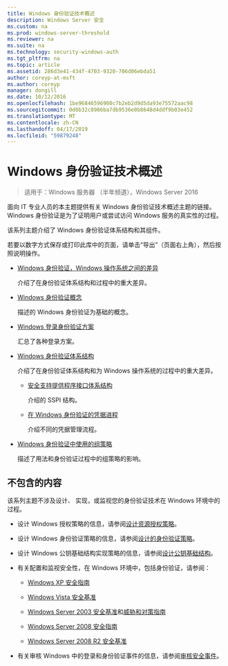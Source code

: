 ```yaml
---
title: Windows 身份验证技术概述
description: Windows Server 安全
ms.custom: na
ms.prod: windows-server-threshold
ms.reviewer: na
ms.suite: na
ms.technology: security-windows-auth
ms.tgt_pltfrm: na
ms.topic: article
ms.assetid: 286d3e41-434f-4703-9320-706d06ebda51
author: coreyp-at-msft
ms.author: coreyp
manager: dongill
ms.date: 10/12/2016
ms.openlocfilehash: 1be96846596900c7b2eb2d9d5da93e75572aac98
ms.sourcegitcommit: 0d0b32c8986ba7db9536e0b8648d4ddf9b03e452
ms.translationtype: MT
ms.contentlocale: zh-CN
ms.lasthandoff: 04/17/2019
ms.locfileid: "59879248"
---
```

# <a name="windows-authentication-technical-overview"></a>Windows 身份验证技术概述

>适用于：Windows 服务器 （半年频道），Windows Server 2016

面向 IT 专业人员的本主题提供有关 Windows 身份验证技术概述主题的链接。 Windows 身份验证是为了证明用户或尝试访问 Windows 服务的真实性的过程。

该系列主题介绍了 Windows 身份验证体系结构和其组件。

若要以数字方式保存或打印此库中的页面，请单击“导出”（页面右上角），然后按照说明操作。

-   [Windows 身份验证，Windows 操作系统之间的差异](https://technet.microsoft.com/library/dn169017.aspx)

    介绍了在身份验证体系结构和过程中的重大差异。

-   [Windows 身份验证概念](https://technet.microsoft.com/library/dn169018.aspx)

    描述的 Windows 身份验证为基础的概念。

-   [Windows 登录身份验证方案](https://technet.microsoft.com/library/dn169020.aspx)

    汇总了各种登录方案。

-   [Windows 身份验证体系结构](https://technet.microsoft.com/library/dn169024.aspx)

    介绍了在身份验证体系结构和为 Windows 操作系统的过程中的重大差异。

    -   [安全支持提供程序接口体系结构](https://technet.microsoft.com/library/dn169026.aspx)

        介绍的 SSPI 结构。

    -   [在 Windows 身份验证的凭据进程](https://technet.microsoft.com/library/dn169014.aspx)

        介绍不同的凭据管理流程。

-   [Windows 身份验证中使用的组策略](https://technet.microsoft.com/library/dn169021.aspx)

    描述了用法和身份验证过程中的组策略的影响。

## <a name="what-is-not-covered"></a>不包含的内容
该系列主题不涉及设计、 实现，或监视您的身份验证技术在 Windows 环境中的过程。

-   设计 Windows 授权策略的信息，请参阅[设计资源授权策略](https://technet.microsoft.com/library/cc783368.aspx)。

-   设计 Windows 身份验证策略的信息，请参阅[设计的身份验证策略](https://technet.microsoft.com/library/cc758124.aspx)。

-   设计 Windows 公钥基础结构实现策略的信息，请参阅[设计公钥基础结构](https://technet.microsoft.com/library/cc773138.aspx)。

-   有关配置和监视安全性，在 Windows 环境中，包括身份验证，请参阅：

    -   [Windows XP 安全指南](https://www.microsoft.com/download/details.aspx?id=962)

    -   [Windows Vista 安全基准](https://technet.microsoft.com/library/dd450978.aspx)

    -   [Windows Server 2003 安全基准](https://technet.microsoft.com/library/cc163140.aspx)和[威胁和对策指南](https://technet.microsoft.com/library/dd162275.aspx)

    -   [Windows Server 2008 安全指南](https://www.microsoft.com/download/details.aspx?id=17606)

    -   [Windows Server 2008 R2 安全基准](https://technet.microsoft.com/library/gg236605.aspx)

-   有关审核 Windows 中的登录和身份验证事件的信息，请参阅[审核安全事件](https://technet.microsoft.com/library/cc776394.aspx)。


